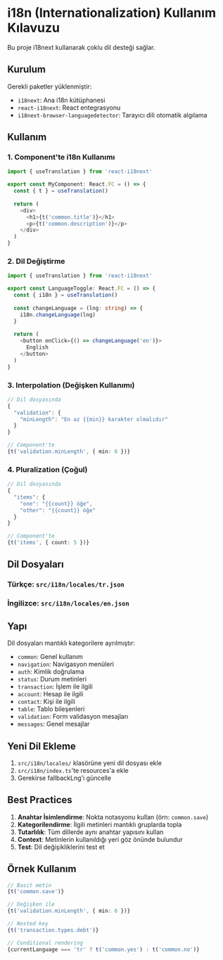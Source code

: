 # i18n (Internationalization) Kullanım Kılavuzu

Bu proje i18next kullanarak çoklu dil desteği sağlar.

## Kurulum

Gerekli paketler yüklenmiştir:
- `i18next`: Ana i18n kütüphanesi
- `react-i18next`: React entegrasyonu
- `i18next-browser-languagedetector`: Tarayıcı dili otomatik algılama

## Kullanım

### 1. Component'te i18n Kullanımı

```typescript
import { useTranslation } from 'react-i18next'

export const MyComponent: React.FC = () => {
  const { t } = useTranslation()
  
  return (
    <div>
      <h1>{t('common.title')}</h1>
      <p>{t('common.description')}</p>
    </div>
  )
}
```

### 2. Dil Değiştirme

```typescript
import { useTranslation } from 'react-i18next'

export const LanguageToggle: React.FC = () => {
  const { i18n } = useTranslation()
  
  const changeLanguage = (lng: string) => {
    i18n.changeLanguage(lng)
  }
  
  return (
    <button onClick={() => changeLanguage('en')}>
      English
    </button>
  )
}
```

### 3. Interpolation (Değişken Kullanımı)

```typescript
// Dil dosyasında
{
  "validation": {
    "minLength": "En az {{min}} karakter olmalıdır"
  }
}

// Component'te
{t('validation.minLength', { min: 6 })}
```

### 4. Pluralization (Çoğul)

```typescript
// Dil dosyasında
{
  "items": {
    "one": "{{count}} öğe",
    "other": "{{count}} öğe"
  }
}

// Component'te
{t('items', { count: 5 })}
```

## Dil Dosyaları

### Türkçe: `src/i18n/locales/tr.json`
### İngilizce: `src/i18n/locales/en.json`

## Yapı

Dil dosyaları mantıklı kategorilere ayrılmıştır:

- `common`: Genel kullanım
- `navigation`: Navigasyon menüleri
- `auth`: Kimlik doğrulama
- `status`: Durum metinleri
- `transaction`: İşlem ile ilgili
- `account`: Hesap ile ilgili
- `contact`: Kişi ile ilgili
- `table`: Tablo bileşenleri
- `validation`: Form validasyon mesajları
- `messages`: Genel mesajlar

## Yeni Dil Ekleme

1. `src/i18n/locales/` klasörüne yeni dil dosyası ekle
2. `src/i18n/index.ts`'te resources'a ekle
3. Gerekirse fallbackLng'i güncelle

## Best Practices

1. **Anahtar İsimlendirme**: Nokta notasyonu kullan (örn: `common.save`)
2. **Kategorilendirme**: İlgili metinleri mantıklı gruplarda topla
3. **Tutarlılık**: Tüm dillerde aynı anahtar yapısını kullan
4. **Context**: Metinlerin kullanıldığı yeri göz önünde bulundur
5. **Test**: Dil değişikliklerini test et

## Örnek Kullanım

```typescript
// Basit metin
{t('common.save')}

// Değişken ile
{t('validation.minLength', { min: 6 })}

// Nested key
{t('transaction.types.debt')}

// Conditional rendering
{currentLanguage === 'tr' ? t('common.yes') : t('common.no')}
```
